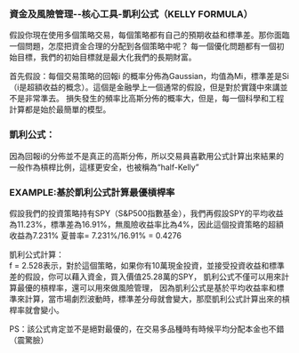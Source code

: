 ###  資金及風險管理--核心工具-凱利公式（KELLY FORMULA）  

假設你現在使用多個策略交易，每個策略都有自己的預期收益和標準差。那你面臨一個問題，怎麼把資金合理的分配到各個策略中呢？
每一個優化問題都有一個初始目標，我們的初始目標就是最大化我們的長期財富。

首先假設：每個交易策略的回報i 的概率分佈為Gaussian，均值為Mi，標準差是Si（i是超額收益的概念）。這個是金融學上一個通常的假設，但是對於實踐中來講並不是非常準去。
損失發生的頻率比高斯分佈的概率大，但是，每一個科學和工程計算都是始於最簡單的模型。

###  凱利公式：
因為回報i的分佈並不是真正的高斯分佈，所以交易員喜歡用公式計算出來結果的一般作為槓桿比例，這樣更安全，也被稱為“half-Kelly”

###  EXAMPLE:基於凱利公式計算最優槓桿率  
假設我們的投資策略持有SPY（S&P500指數基金），我們再假設SPY的平均收益為11.23%，標準差為16.91%，無風險收益率比為4%，因此這個投資策略的超額收益為7.231%
夏普率= 7.231%/16.91% = 0.4276

凱利公式計算：  
f = 2.528表示，對於這個策略，如果你有10萬現金投資，並接受投資收益和標準差的假設，你可以藉入資金，買入價值25.28萬的SPY，
凱利公式不僅可以用來計算最優的槓桿率，還可以用來做風險管理，
因為凱利公式是基於平均收益率和標準來計算，當市場劇烈波動時，標準差分母就會變大，那麼凱利公式計算出來的槓桿率就會變小。

PS：該公式肯定並不是絕對最優的，在交易多品種時有時候平均分配本金也不錯（震驚臉）


